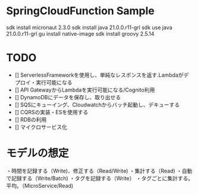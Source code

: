 # SpringCloudFunction Sample
sdk install micronaut 2.3.0
sdk install java 21.0.0.r11-grl
sdk use java 21.0.0.r11-grl
gu install native-image
sdk install groovy 2.5.14 


# TODO
- [] ServerlessFrameworkを使用し、単純なレスポンスを返す.Lambdaがデプロイ・実行可能になる
- [] API GatewayからLambdaを実行可能になる/Cognito利用
- [] DynamoDBにデータを保存し、取り出せる
- [] SQSにキューイング、Cloudwatchからバッチ起動し、デキューする
- [] CQRSの実装・ESを使用する
- [] RDBの利用
- [] マイクロサービス化

# モデルの想定
・時間を記録する（Write)、修正する（Read/Write)
・集計する（Read)
・自動で記録する（Write/Batch)
・タグを記録する（Write）
・タグごとに集計する。平均。（MicroService/Read)
